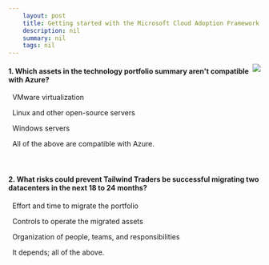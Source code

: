 ```yaml
---
    layout: post
    title: Getting started with the Microsoft Cloud Adoption Framework for Azure - Customer narrative
    description: nil
    summary: nil
    tags: nil
---
```



 <a target="_blank" href="https://docs.microsoft.com/en-us/learn/modules/cloud-adoption-framework-getting-started/2-customer-narrative/"><i class="fas fa-external-link-alt"></i> </a>
 <img align="right" src="https://docs.microsoft.com/en-us/learn/achievements/cloud-adoption-framework-getting-started.svg">
####  1. Which assets in the technology portfolio summary aren't compatible with Azure?


<i class='far fa-square'></i> &nbsp;&nbsp;VMware virtualization

<i class='far fa-square'></i> &nbsp;&nbsp;Linux and other open-source servers

<i class='far fa-square'></i> &nbsp;&nbsp;Windows servers

<i class='fas fa-check-square' style='color: Dodgerblue;'></i> &nbsp;&nbsp;All of the above are compatible with Azure.
<br />
<br />
<br />

####  2. What risks could prevent Tailwind Traders be successful migrating two datacenters in the next 18 to 24 months?


<i class='far fa-square'></i> &nbsp;&nbsp;Effort and time to migrate the portfolio

<i class='far fa-square'></i> &nbsp;&nbsp;Controls to operate the migrated assets

<i class='far fa-square'></i> &nbsp;&nbsp;Organization of people, teams, and responsibilities

<i class='fas fa-check-square' style='color: Dodgerblue;'></i> &nbsp;&nbsp;It depends; all of the above.
<br />
<br />
<br />

